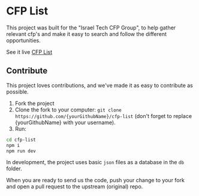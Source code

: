 # CFP List
This project was built for the "Israel Tech CFP Group", to help gather relevant cfp's and make it easy to search and follow the different opportunities.

See it live [CFP List](https://cfplist.herokuapp.com/)

## Contribute
This project loves contributions, and we've made it as easy to contribute as possible.

1. Fork the project
2. Clone the fork to your computer: `git clone https://github.com/{yourGithubName}/cfp-list` (don't forget to replace {yourGithubName} with your username).
3. Run:
```sh
cd cfp-list
npm i 
npm run dev
```

In development, the project uses basic `json` files as a database in the `db` folder.

When you are ready to send us the code, push your change to your fork and open a pull request to the upstream (original) repo.
